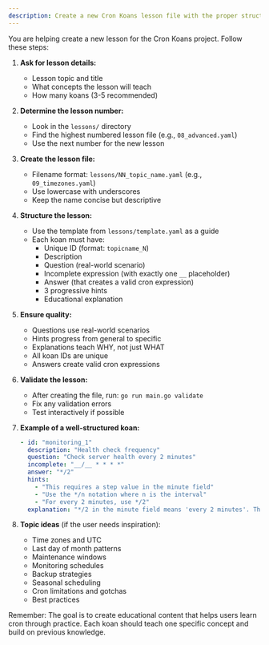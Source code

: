 ```yaml
---
description: Create a new Cron Koans lesson file with the proper structure
---
```


You are helping create a new lesson for the Cron Koans project. Follow these steps:

1. **Ask for lesson details:**
   - Lesson topic and title
   - What concepts the lesson will teach
   - How many koans (3-5 recommended)

2. **Determine the lesson number:**
   - Look in the `lessons/` directory
   - Find the highest numbered lesson file (e.g., `08_advanced.yaml`)
   - Use the next number for the new lesson

3. **Create the lesson file:**
   - Filename format: `lessons/NN_topic_name.yaml` (e.g., `09_timezones.yaml`)
   - Use lowercase with underscores
   - Keep the name concise but descriptive

4. **Structure the lesson:**
   - Use the template from `lessons/template.yaml` as a guide
   - Each koan must have:
     - Unique ID (format: `topicname_N`)
     - Description
     - Question (real-world scenario)
     - Incomplete expression (with exactly one `__` placeholder)
     - Answer (that creates a valid cron expression)
     - 3 progressive hints
     - Educational explanation

5. **Ensure quality:**
   - Questions use real-world scenarios
   - Hints progress from general to specific
   - Explanations teach WHY, not just WHAT
   - All koan IDs are unique
   - Answers create valid cron expressions

6. **Validate the lesson:**
   - After creating the file, run: `go run main.go validate`
   - Fix any validation errors
   - Test interactively if possible

7. **Example of a well-structured koan:**
   ```yaml
   - id: "monitoring_1"
     description: "Health check frequency"
     question: "Check server health every 2 minutes"
     incomplete: "__/__ * * * *"
     answer: "*/2"
     hints:
       - "This requires a step value in the minute field"
       - "Use the */n notation where n is the interval"
       - "For every 2 minutes, use */2"
     explanation: "*/2 in the minute field means 'every 2 minutes'. The step value divides the 60 minutes into intervals of 2, running at minutes 0, 2, 4, 6, ..., 58."
   ```

8. **Topic ideas** (if the user needs inspiration):
   - Time zones and UTC
   - Last day of month patterns
   - Maintenance windows
   - Monitoring schedules
   - Backup strategies
   - Seasonal scheduling
   - Cron limitations and gotchas
   - Best practices

Remember: The goal is to create educational content that helps users learn cron through practice. Each koan should teach one specific concept and build on previous knowledge.
